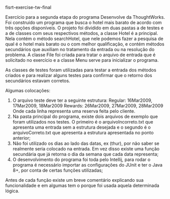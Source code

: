 fisrt-exercise-tw-final

Exercício para a segunda etapa do programa Desenvolve da ThoughtWorks.
Foi construído um programa que busca o hotel mais barato de acordo com três opções disponíveis.
O projeto foi dividido em duas pastas a de testes e a de classes com seus respectivos métodos, a classe Hotel é a principal. Nela contém o método searchHotel, que nele podemos fazer a pesquisa de qual é o hotel mais barato ou o com melhor qualificação, e contém métodos secundários que auxiliam no tratamento da entrada ou na resolução do problema. A classe File foi criada para tratar o arquivo de entrada que é solicitado no exercício e a classe Menu serve para inicializar o programa.

As classes de testes foram utilizadas para testar a entrada dos métodos criados e para realizar alguns testes para confirmar que o retorno dos secundários estavam corretos.

Algumas colocações:
1. O arquivo teste deve ter a seguinte estrutura: 
Regular: 16Mar2009, 17Mar2009, 18Mar2009
Rewards: 26Mar2009, 27Mar2009, 28Mar2009
Onde cada linha representa uma reserva feita pelo cliente.
2. Na pasta principal do programa, existe dois arquivos de exemplo que foram utilizados nos testes. O primeiro é o arquivoIncorreto.txt que apresenta uma entrada sem a estrutura desejada e o segundo é o arquivoCorreto.txt que apresenta a estrutura apresentada no ponto anterior;
3. Não foi utilizado os dias ao lado das datas, ex (thur), por não saber se realmente seria colocado na entrada. Em vez disso existe uma função secundária que já retorna o dia da semana que cada data representa;
4. O desenvolvimento do programa foi toda pelo Intellij, para rodar o programa é necessário importar as configurações do JUnit e ter o Java 8+, por conta de certas funções utilizadas;


Antes de cada função existe um breve comentário explicando sua funcionalidade e em algumas tem o porque foi usada aquela determinada lógica.

